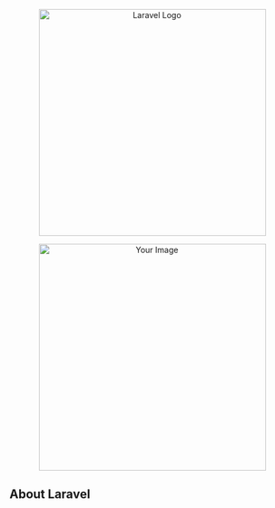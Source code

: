 <p align="center">
  <a href="https://laravel.com" target="_blank">
    <img src="https://raw.githubusercontent.com/laravel/art/master/logo-lockup/5%20SVG/2%20CMYK/1%20Full%20Color/laravel-logolockup-cmyk-red.svg" width="400" alt="Laravel Logo">
  </a>
</p>

<p align="center">
  <a href="https://example.com" target="_blank">
    <img src="C:\Users\khloo\OneDrive\الصور\لقطات الشاشة\Screenshot (193).png" width="400" alt="Your Image">
  </a>
</p>

## About Laravel
